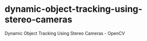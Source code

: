 # dynamic-object-tracking-using-stereo-cameras
Dynamic Object Tracking Using Stereo Cameras - OpenCV
